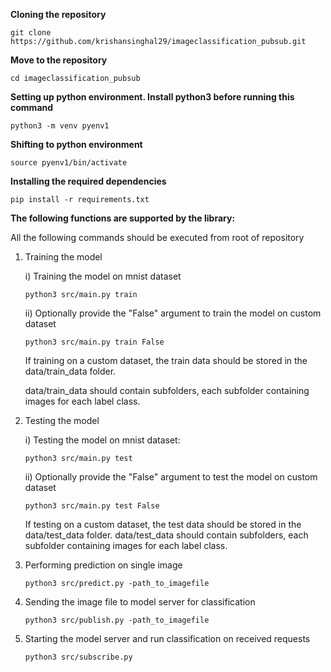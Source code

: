 **Cloning the repository**

`git clone https://github.com/krishansinghal29/imageclassification_pubsub.git`

**Move to the repository**

`cd imageclassification_pubsub`

**Setting up python environment. Install python3 before running this command**

`python3 -m venv pyenv1`

**Shifting to python environment**

`source pyenv1/bin/activate`

**Installing the required dependencies**

`pip install -r requirements.txt`

**The following functions are supported by the library:**

All the following commands should be executed from root of repository

1. Training the model

   i) Training the model on mnist dataset

   `python3 src/main.py train`

   ii) Optionally provide the "False" argument to train the model on custom dataset

   `python3 src/main.py train False`

   If training on a custom dataset, the train data should be stored in the data/train_data folder.

   data/train_data should contain subfolders, each subfolder containing images for each label class.

2. Testing the model

   i) Testing the model on mnist dataset:

   `python3 src/main.py test`

   ii) Optionally provide the "False" argument to test the model on custom dataset

   `python3 src/main.py test False`

   If testing on a custom dataset, the test data should be stored in the data/test_data folder.
   data/test_data should contain subfolders, each subfolder containing images for each label class.

3. Performing prediction on single image

   `python3 src/predict.py -path_to_imagefile`

4. Sending the image file to model server for classification

   `python3 src/publish.py -path_to_imagefile`

5. Starting the model server and run classification on received requests

   `python3 src/subscribe.py`
